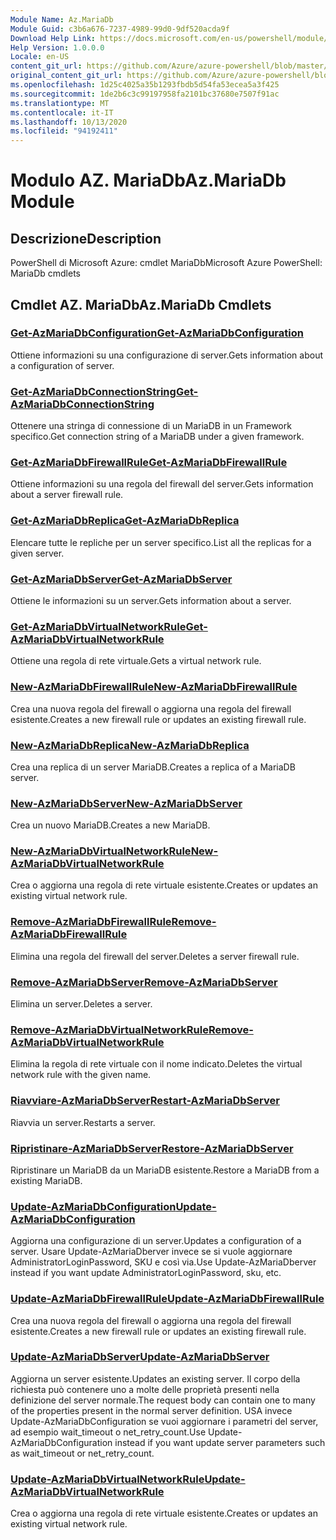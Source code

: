 ```yaml
---
Module Name: Az.MariaDb
Module Guid: c3b6a676-7237-4989-99d0-9df520acda9f
Download Help Link: https://docs.microsoft.com/en-us/powershell/module/az.mariadb
Help Version: 1.0.0.0
Locale: en-US
content_git_url: https://github.com/Azure/azure-powershell/blob/master/src/MariaDb/help/Az.MariaDb.md
original_content_git_url: https://github.com/Azure/azure-powershell/blob/master/src/MariaDb/help/Az.MariaDb.md
ms.openlocfilehash: 1d25c4025a35b1293fbdb5d54fa53ecea5a3f425
ms.sourcegitcommit: 1de2b6c3c99197958fa2101bc37680e7507f91ac
ms.translationtype: MT
ms.contentlocale: it-IT
ms.lasthandoff: 10/13/2020
ms.locfileid: "94192411"
---
```

# <span data-ttu-id="16fb6-101">Modulo AZ. MariaDb</span><span class="sxs-lookup"><span data-stu-id="16fb6-101">Az.MariaDb Module</span></span>
## <span data-ttu-id="16fb6-102">Descrizione</span><span class="sxs-lookup"><span data-stu-id="16fb6-102">Description</span></span>
<span data-ttu-id="16fb6-103">PowerShell di Microsoft Azure: cmdlet MariaDb</span><span class="sxs-lookup"><span data-stu-id="16fb6-103">Microsoft Azure PowerShell: MariaDb cmdlets</span></span>

## <span data-ttu-id="16fb6-104">Cmdlet AZ. MariaDb</span><span class="sxs-lookup"><span data-stu-id="16fb6-104">Az.MariaDb Cmdlets</span></span>
### [<span data-ttu-id="16fb6-105">Get-AzMariaDbConfiguration</span><span class="sxs-lookup"><span data-stu-id="16fb6-105">Get-AzMariaDbConfiguration</span></span>](Get-AzMariaDbConfiguration.md)
<span data-ttu-id="16fb6-106">Ottiene informazioni su una configurazione di server.</span><span class="sxs-lookup"><span data-stu-id="16fb6-106">Gets information about a configuration of server.</span></span>

### [<span data-ttu-id="16fb6-107">Get-AzMariaDbConnectionString</span><span class="sxs-lookup"><span data-stu-id="16fb6-107">Get-AzMariaDbConnectionString</span></span>](Get-AzMariaDbConnectionString.md)
<span data-ttu-id="16fb6-108">Ottenere una stringa di connessione di un MariaDB in un Framework specifico.</span><span class="sxs-lookup"><span data-stu-id="16fb6-108">Get connection string of a MariaDB under a given framework.</span></span>

### [<span data-ttu-id="16fb6-109">Get-AzMariaDbFirewallRule</span><span class="sxs-lookup"><span data-stu-id="16fb6-109">Get-AzMariaDbFirewallRule</span></span>](Get-AzMariaDbFirewallRule.md)
<span data-ttu-id="16fb6-110">Ottiene informazioni su una regola del firewall del server.</span><span class="sxs-lookup"><span data-stu-id="16fb6-110">Gets information about a server firewall rule.</span></span>

### [<span data-ttu-id="16fb6-111">Get-AzMariaDbReplica</span><span class="sxs-lookup"><span data-stu-id="16fb6-111">Get-AzMariaDbReplica</span></span>](Get-AzMariaDbReplica.md)
<span data-ttu-id="16fb6-112">Elencare tutte le repliche per un server specifico.</span><span class="sxs-lookup"><span data-stu-id="16fb6-112">List all the replicas for a given server.</span></span>

### [<span data-ttu-id="16fb6-113">Get-AzMariaDbServer</span><span class="sxs-lookup"><span data-stu-id="16fb6-113">Get-AzMariaDbServer</span></span>](Get-AzMariaDbServer.md)
<span data-ttu-id="16fb6-114">Ottiene le informazioni su un server.</span><span class="sxs-lookup"><span data-stu-id="16fb6-114">Gets information about a server.</span></span>

### [<span data-ttu-id="16fb6-115">Get-AzMariaDbVirtualNetworkRule</span><span class="sxs-lookup"><span data-stu-id="16fb6-115">Get-AzMariaDbVirtualNetworkRule</span></span>](Get-AzMariaDbVirtualNetworkRule.md)
<span data-ttu-id="16fb6-116">Ottiene una regola di rete virtuale.</span><span class="sxs-lookup"><span data-stu-id="16fb6-116">Gets a virtual network rule.</span></span>

### [<span data-ttu-id="16fb6-117">New-AzMariaDbFirewallRule</span><span class="sxs-lookup"><span data-stu-id="16fb6-117">New-AzMariaDbFirewallRule</span></span>](New-AzMariaDbFirewallRule.md)
<span data-ttu-id="16fb6-118">Crea una nuova regola del firewall o aggiorna una regola del firewall esistente.</span><span class="sxs-lookup"><span data-stu-id="16fb6-118">Creates a new firewall rule or updates an existing firewall rule.</span></span>

### [<span data-ttu-id="16fb6-119">New-AzMariaDbReplica</span><span class="sxs-lookup"><span data-stu-id="16fb6-119">New-AzMariaDbReplica</span></span>](New-AzMariaDbReplica.md)
<span data-ttu-id="16fb6-120">Crea una replica di un server MariaDB.</span><span class="sxs-lookup"><span data-stu-id="16fb6-120">Creates a replica of a MariaDB server.</span></span>

### [<span data-ttu-id="16fb6-121">New-AzMariaDbServer</span><span class="sxs-lookup"><span data-stu-id="16fb6-121">New-AzMariaDbServer</span></span>](New-AzMariaDbServer.md)
<span data-ttu-id="16fb6-122">Crea un nuovo MariaDB.</span><span class="sxs-lookup"><span data-stu-id="16fb6-122">Creates a new MariaDB.</span></span>

### [<span data-ttu-id="16fb6-123">New-AzMariaDbVirtualNetworkRule</span><span class="sxs-lookup"><span data-stu-id="16fb6-123">New-AzMariaDbVirtualNetworkRule</span></span>](New-AzMariaDbVirtualNetworkRule.md)
<span data-ttu-id="16fb6-124">Crea o aggiorna una regola di rete virtuale esistente.</span><span class="sxs-lookup"><span data-stu-id="16fb6-124">Creates or updates an existing virtual network rule.</span></span>

### [<span data-ttu-id="16fb6-125">Remove-AzMariaDbFirewallRule</span><span class="sxs-lookup"><span data-stu-id="16fb6-125">Remove-AzMariaDbFirewallRule</span></span>](Remove-AzMariaDbFirewallRule.md)
<span data-ttu-id="16fb6-126">Elimina una regola del firewall del server.</span><span class="sxs-lookup"><span data-stu-id="16fb6-126">Deletes a server firewall rule.</span></span>

### [<span data-ttu-id="16fb6-127">Remove-AzMariaDbServer</span><span class="sxs-lookup"><span data-stu-id="16fb6-127">Remove-AzMariaDbServer</span></span>](Remove-AzMariaDbServer.md)
<span data-ttu-id="16fb6-128">Elimina un server.</span><span class="sxs-lookup"><span data-stu-id="16fb6-128">Deletes a server.</span></span>

### [<span data-ttu-id="16fb6-129">Remove-AzMariaDbVirtualNetworkRule</span><span class="sxs-lookup"><span data-stu-id="16fb6-129">Remove-AzMariaDbVirtualNetworkRule</span></span>](Remove-AzMariaDbVirtualNetworkRule.md)
<span data-ttu-id="16fb6-130">Elimina la regola di rete virtuale con il nome indicato.</span><span class="sxs-lookup"><span data-stu-id="16fb6-130">Deletes the virtual network rule with the given name.</span></span>

### [<span data-ttu-id="16fb6-131">Riavviare-AzMariaDbServer</span><span class="sxs-lookup"><span data-stu-id="16fb6-131">Restart-AzMariaDbServer</span></span>](Restart-AzMariaDbServer.md)
<span data-ttu-id="16fb6-132">Riavvia un server.</span><span class="sxs-lookup"><span data-stu-id="16fb6-132">Restarts a server.</span></span>

### [<span data-ttu-id="16fb6-133">Ripristinare-AzMariaDbServer</span><span class="sxs-lookup"><span data-stu-id="16fb6-133">Restore-AzMariaDbServer</span></span>](Restore-AzMariaDbServer.md)
<span data-ttu-id="16fb6-134">Ripristinare un MariaDB da un MariaDB esistente.</span><span class="sxs-lookup"><span data-stu-id="16fb6-134">Restore a MariaDB from a existing MariaDB.</span></span>

### [<span data-ttu-id="16fb6-135">Update-AzMariaDbConfiguration</span><span class="sxs-lookup"><span data-stu-id="16fb6-135">Update-AzMariaDbConfiguration</span></span>](Update-AzMariaDbConfiguration.md)
<span data-ttu-id="16fb6-136">Aggiorna una configurazione di un server.</span><span class="sxs-lookup"><span data-stu-id="16fb6-136">Updates a configuration of a server.</span></span>
<span data-ttu-id="16fb6-137">Usare Update-AzMariaDberver invece se si vuole aggiornare AdministratorLoginPassword, SKU e così via.</span><span class="sxs-lookup"><span data-stu-id="16fb6-137">Use Update-AzMariaDberver instead if you want update AdministratorLoginPassword, sku, etc.</span></span>

### [<span data-ttu-id="16fb6-138">Update-AzMariaDbFirewallRule</span><span class="sxs-lookup"><span data-stu-id="16fb6-138">Update-AzMariaDbFirewallRule</span></span>](Update-AzMariaDbFirewallRule.md)
<span data-ttu-id="16fb6-139">Crea una nuova regola del firewall o aggiorna una regola del firewall esistente.</span><span class="sxs-lookup"><span data-stu-id="16fb6-139">Creates a new firewall rule or updates an existing firewall rule.</span></span>

### [<span data-ttu-id="16fb6-140">Update-AzMariaDbServer</span><span class="sxs-lookup"><span data-stu-id="16fb6-140">Update-AzMariaDbServer</span></span>](Update-AzMariaDbServer.md)
<span data-ttu-id="16fb6-141">Aggiorna un server esistente.</span><span class="sxs-lookup"><span data-stu-id="16fb6-141">Updates an existing server.</span></span>
<span data-ttu-id="16fb6-142">Il corpo della richiesta può contenere uno a molte delle proprietà presenti nella definizione del server normale.</span><span class="sxs-lookup"><span data-stu-id="16fb6-142">The request body can contain one to many of the properties present in the normal server definition.</span></span>
<span data-ttu-id="16fb6-143">USA invece Update-AzMariaDbConfiguration se vuoi aggiornare i parametri del server, ad esempio wait_timeout o net_retry_count.</span><span class="sxs-lookup"><span data-stu-id="16fb6-143">Use Update-AzMariaDbConfiguration instead if you want update server parameters such as wait_timeout or net_retry_count.</span></span>

### [<span data-ttu-id="16fb6-144">Update-AzMariaDbVirtualNetworkRule</span><span class="sxs-lookup"><span data-stu-id="16fb6-144">Update-AzMariaDbVirtualNetworkRule</span></span>](Update-AzMariaDbVirtualNetworkRule.md)
<span data-ttu-id="16fb6-145">Crea o aggiorna una regola di rete virtuale esistente.</span><span class="sxs-lookup"><span data-stu-id="16fb6-145">Creates or updates an existing virtual network rule.</span></span>

